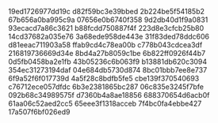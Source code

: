 19ed1726977dd19c
d82f59bc3e39bbed
2b224be5f54185b2
67b656a0ba995c9a
07656e0b6740f358
9d2db40d1f9a0831
93ecacd7a86c3621
b88fcdd750887f4f
223d8e3cfcb25b80
14cd37682a035e76
3a68ede958de443e
31f83ded78ddc606
d81eeac711903a58
ffab9cd4c78ea00b
c778b043cdcea3df
216819736669d34e
8bd4a27b8059c1be
6b822ff0926f44b7
0d5fb0458ba2e1fb
43b05236c6b063f9
b13881db620c3094
354ec31273194daf
04e684db5730d874
8bc01bbb7ee8e737
6f9a52f6f017739d
4a5f28c8bdfb5fe5
cbe139f370540693
c76712ece057dfdc
6b3e2381865bc287
06c835e3245f7bfe
092b68c34989575f
d7360b4a8ae18856
688370654d6acb0f
61aa06c52aed2cc5
65eee3f1318acceb
7f4bc0fa4ebbe427
17a507f6bf026ed9

